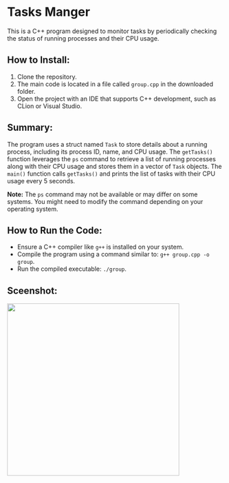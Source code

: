 # Tasks Manger

This is a C++ program designed to monitor tasks by periodically checking the status of running processes and their CPU usage.

## How to Install:

1. Clone the repository.
2. The main code is located in a file called `group.cpp` in the downloaded folder.
3. Open the project with an IDE that supports C++ development, such as CLion or Visual Studio.

## Summary:

The program uses a struct named `Task` to store details about a running process, including its process ID, name, and CPU usage. The `getTasks()` function leverages the `ps` command to retrieve a list of running processes along with their CPU usage and stores them in a vector of `Task` objects. The `main()` function calls `getTasks()` and prints the list of tasks with their CPU usage every 5 seconds.

**Note:** The `ps` command may not be available or may differ on some systems. You might need to modify the command depending on your operating system.

## How to Run the Code:

- Ensure a C++ compiler like `g++` is installed on your system.
- Compile the program using a command similar to: `g++ group.cpp -o group`.
- Run the compiled executable: `./group`.

## Sceenshot:
<img src= "Capture.PNG" width="400">
